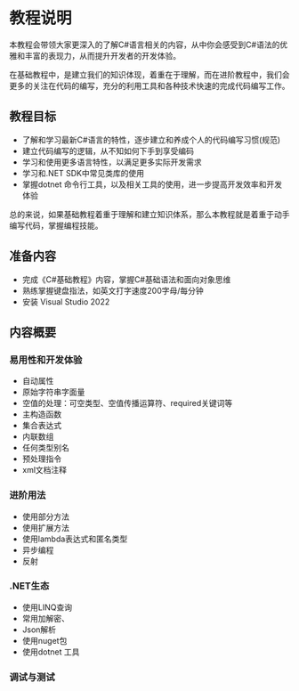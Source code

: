 # 教程说明

本教程会带领大家更深入的了解C#语言相关的内容，从中你会感受到C#语法的优雅和丰富的表现力，从而提升开发者的开发体验。

在基础教程中，是建立我们的知识体现，着重在于理解，而在进阶教程中，我们会更多的关注在代码的编写，充分的利用工具和各种技术快速的完成代码编写工作。

## 教程目标

- 了解和学习最新C#语言的特性，逐步建立和养成个人的代码编写习惯(规范)
- 建立代码编写的逻辑，从不知如何下手到享受编码
- 学习和使用更多语言特性，以满足更多实际开发需求
- 学习和.NET SDK中常见类库的使用
- 掌握dotnet 命令行工具，以及相关工具的使用，进一步提高开发效率和开发体验

总的来说，如果基础教程着重于理解和建立知识体系，那么本教程就是着重于动手编写代码，掌握编程技能。

## 准备内容

- 完成《C#基础教程》内容，掌握C#基础语法和面向对象思维
- 熟练掌握键盘指法，如英文打字速度200字母/每分钟
- 安装 Visual Studio 2022

## 内容概要

### 易用性和开发体验

- 自动属性
- 原始字符串字面量
- 空值的处理：可空类型、空值传播运算符、required关键词等
- 主构造函数
- 集合表达式
- 内联数组
- 任何类型别名
- 预处理指令
- xml文档注释

### 进阶用法

- 使用部分方法
- 使用扩展方法
- 使用lambda表达式和匿名类型
- 异步编程
- 反射

### .NET生态

- 使用LINQ查询
- 常用加解密、
- Json解析
- 使用nuget包
- 使用dotnet 工具

### 调试与测试
